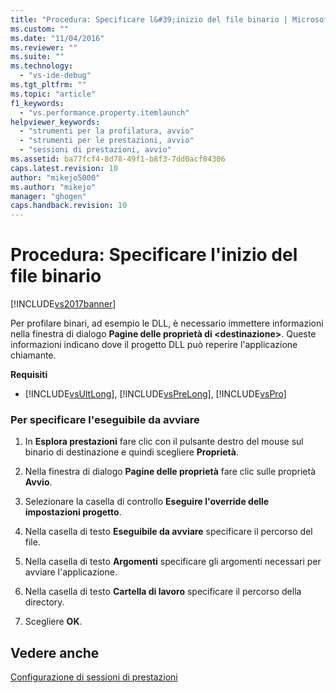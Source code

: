 ```yaml
---
title: "Procedura: Specificare l&#39;inizio del file binario | Microsoft Docs"
ms.custom: ""
ms.date: "11/04/2016"
ms.reviewer: ""
ms.suite: ""
ms.technology: 
  - "vs-ide-debug"
ms.tgt_pltfrm: ""
ms.topic: "article"
f1_keywords: 
  - "vs.performance.property.itemlaunch"
helpviewer_keywords: 
  - "strumenti per la profilatura, avvio"
  - "strumenti per le prestazioni, avvio"
  - "sessioni di prestazioni, avvio"
ms.assetid: ba77fcf4-8d78-49f1-b8f3-7dd0acf84306
caps.latest.revision: 10
author: "mikejo5000"
ms.author: "mikejo"
manager: "ghogen"
caps.handback.revision: 10
---
```

# Procedura: Specificare l&#39;inizio del file binario
[!INCLUDE[vs2017banner](../code-quality/includes/vs2017banner.md)]

Per profilare binari, ad esempio le DLL, è necessario immettere informazioni nella finestra di dialogo **Pagine delle proprietà di \<destinazione\>**.  Queste informazioni indicano dove il progetto DLL può reperire l'applicazione chiamante.  
  
 **Requisiti**  
  
-   [!INCLUDE[vsUltLong](../code-quality/includes/vsultlong_md.md)], [!INCLUDE[vsPreLong](../code-quality/includes/vsprelong_md.md)], [!INCLUDE[vsPro](../code-quality/includes/vspro_md.md)]  
  
### Per specificare l'eseguibile da avviare  
  
1.  In **Esplora prestazioni** fare clic con il pulsante destro del mouse sul binario di destinazione e quindi scegliere **Proprietà**.  
  
2.  Nella finestra di dialogo **Pagine delle proprietà** fare clic sulle proprietà **Avvio**.  
  
3.  Selezionare la casella di controllo **Eseguire l'override delle impostazioni progetto**.  
  
4.  Nella casella di testo **Eseguibile da avviare** specificare il percorso del file.  
  
5.  Nella casella di testo **Argomenti** specificare gli argomenti necessari per avviare l'applicazione.  
  
6.  Nella casella di testo **Cartella di lavoro** specificare il percorso della directory.  
  
7.  Scegliere **OK**.  
  
## Vedere anche  
 [Configurazione di sessioni di prestazioni](../profiling/configuring-performance-sessions.md)